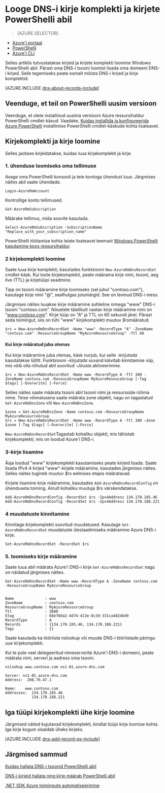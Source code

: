 <properties
   pageTitle="Kirjekomplekti ja PowerShelli kaudu DNS-i tsooni kirjeid luua | Microsoft Azure'i"
   description="Kuidas luua Azure'i DNS-i hosti kirjed. Kirje määrab ja kirjete PowerShelli abil"
   services="dns"
   documentationCenter="na"
   authors="sdwheeler"
   manager="carmonm"
   editor=""/>

<tags
   ms.service="dns"
   ms.devlang="na"
   ms.topic="article"
   ms.tgt_pltfrm="na"
   ms.workload="infrastructure-services"
   ms.date="08/16/2016"
   ms.author="sewhee"/>



# <a name="create-dns-record-sets-and-records-by-using-powershell"></a>Looge DNS-i kirje komplekti ja kirjete PowerShelli abil


> [AZURE.SELECTOR]
- [Azure'i portaal](dns-getstarted-create-recordset-portal.md)
- [PowerShelli](dns-getstarted-create-recordset.md)
- [Azure'i CLI](dns-getstarted-create-recordset-cli.md)

Selles artiklis tutvustatakse kirjeid ja kirjete komplekti loomine Windows PowerShelli abil. Pärast oma DNS-i tsooni loomist lisada oma domeeni DNS-i kirjed. Selle tegemiseks peate esmalt mõista DNS-i kirjed ja kirje komplektid.

[AZURE.INCLUDE [dns-about-records-include](../../includes/dns-about-records-include.md)]

## <a name="verify-that-you-have-the-latest-version-of-powershell"></a>Veenduge, et teil on PowerShelli uusim versioon

Veenduge, et olete installinud uusima versiooni Azure ressursihaldur PowerShelli cmdlet-käsud. Vaadake, [Kuidas installida ja konfigureerida Azure PowerShelli](../powershell-install-configure.md) installimise PowerShelli cmdlet-käskude kohta lisateavet.

## <a name="create-a-record-set-and-record"></a>Kirjekomplekti ja kirje loomine

Selles jaotises kirjeldatakse, kuidas luua kirjekomplekti ja kirje.


### <a name="1-connect-to-your-subscription"></a>1. ühenduse loomiseks oma tellimuse

Avage oma PowerShelli konsooli ja teie kontoga ühendust luua. Järgmises näites abil saate ühendada:

    Login-AzureRmAccount

Kontrollige konto tellimused.

    Get-AzureRmSubscription

Määrake tellimus, mida soovite kasutada.

    Select-AzureRmSubscription -SubscriptionName "Replace_with_your_subscription_name"

PowerShelli töötamise kohta leiate lisateavet teemast [Windows PowerShelli kasutamine koos ressursihaldur](../powershell-azure-resource-manager.md).


### <a name="2-create-a-record-set"></a>2 kirjekomplekti loomine

Saate luua kirje komplekti, kasutades funktsiooni `New-AzureRmDnsRecordSet` cmdlet-käsk. Kui loote kirjekomplekti, peate määrama kirje nimi, tsooni, aeg live (TTL) ja kirjetüüpi seadmine.

Tipp on tsooni määramine kirje loomiseks (sel juhul "contoso.com"), kasutage kirje nimi "@", sealhulgas jutumärgid. See on levinud DNS-i mess.

Järgmises näites luuakse kirje määramine suhteline nimega "www" DNS-i tsooni "contoso.com". Nõuetele täielikult vastav kirje määramine nimi on "www.contoso.com". Kirje tüüp on "A" ja TTL on 60 sekundi järel. Pärast seda toimingut, siis on tühi "www" kirjekomplekti muutuv *$rs*määratud.

    $rs = New-AzureRmDnsRecordSet -Name "www" -RecordType "A" -ZoneName "contoso.com" -ResourceGroupName "MyAzureResourceGroup" -Ttl 60

#### <a name="if-a-record-set-already-exists"></a>Kui kirje määratud juba olemas

Kui kirje määramine juba olemas, käsk nurjub, kui selle *-kirjutada* kasutatakse lülitit. Funktsiooni *-kirjutada* suvand käivitab kinnitamise viip, mis võib olla rõhutud abil soovitud *-Jõusta* aktiveerimine.


    $rs = New-AzureRmDnsRecordSet -Name www -RecordType A -Ttl 300 -ZoneName contoso.com -ResouceGroupName MyAzureResouceGroup [-Tag $tags] [-Overwrite] [-Force]


Selles näites saate määrata tsooni abil tsooni nimi ja ressursside rühma nime. Teise võimalusena saate määrata zone objekti, nagu on tagastatud `Get-AzureRmDnsZone` või `New-AzureRmDnsZone`.

    $zone = Get-AzureRmDnsZone -Name contoso.com –ResourceGroupName MyAzureResourceGroup
    $rs = New-AzureRmDnsRecordSet -Name www -RecordType A -Ttl 300 –Zone $zone [-Tag $tags] [-Overwrite] [-Force]

`New-AzureRmDnsRecordSet`Tagastab kohaliku objekti, mis tähistab kirjekomplekti, mis on loodud Azure'i DNS-i.

### <a name="3-add-a-record"></a>3-kirje lisamine

Äsja loodud "www" kirjekomplekti kasutamiseks peate kirjeid lisada. Saate lisada IPv4 *A* kirjed "www"-kirjele määramine, kasutades järgmises näites. Selles näites tugineb muutuv *$rs* eelmises etapis määratavad.

Kirjete lisamine kirje määramine, kasutades `Add-AzureRmDnsRecordConfig` on ühenduseta toiming. Ainult kohaliku muutuja *$rs* värskendatakse.


    Add-AzureRmDnsRecordConfig -RecordSet $rs -Ipv4Address 134.170.185.46
    Add-AzureRmDnsRecordConfig -RecordSet $rs -Ipv4Address 134.170.188.221

### <a name="4-commit-the-changes"></a>4 muudatuste kinnitamine

Kinnitage kirjekomplekti soovitud muudatused. Kasutage `Set-AzureRmDnsRecordSet` muudatuste üleslaadimiseks määramine Azure DNS-i kirje.

    Set-AzureRmDnsRecordSet -RecordSet $rs

### <a name="5-retrieve-the-record-set"></a>5. toomiseks kirje määramine

Saate tuua abil määrata Azure'i DNS-i kirje `Get-AzureRmDnsRecordSet` nagu on näidatud järgmises näites.


    Get-AzureRmDnsRecordSet –Name www –RecordType A -ZoneName contoso.com -ResourceGroupName MyAzureResourceGroup


    Name              : www
    ZoneName          : contoso.com
    ResourceGroupName : MyAzureResourceGroup
    Ttl               : 3600
    Etag              : 68e78da2-4d74-413e-8c3d-331ca48246d9
    RecordType        : A
    Records           : {134.170.185.46, 134.170.188.221}
    Tags              : {}


Saate kasutada ka tööriista nslookup või muude DNS-i tööriistade päringu uue kirjekomplekti.

Kui te pole veel delegeeritud nimeserverite Azure'i DNS-i domeeni, peate määrata nimi, serveri ja aadress oma tsooni.


    nslookup www.contoso.com ns1-01.azure-dns.com

    Server: ns1-01.azure-dns.com
    Address:  208.76.47.1

    Name:    www.contoso.com
    Addresses:  134.170.185.46
                134.170.188.221

## <a name="create-a-record-set-of-each-type-with-a-single-record"></a>Iga tüüpi kirjekomplekti ühe kirje loomine


Järgmised näited kujutavad kirjekomplekti, kindlat tüüpi kirje loomise kohta. Iga kirje kogum sisaldab üheks kirjeks.

[AZURE.INCLUDE [dns-add-record-ps-include](../../includes/dns-add-record-ps-include.md)]


## <a name="next-steps"></a>Järgmised sammud

[Kuidas hallata DNS-i tsoonid PowerShelli abil](dns-operations-dnszones.md)

[DNS-i kirjeid hallata ning kirje määrab PowerShelli abil](dns-operations-recordsets.md)

[.NET SDK Azure toimingute automatiseerimine](dns-sdk.md)
